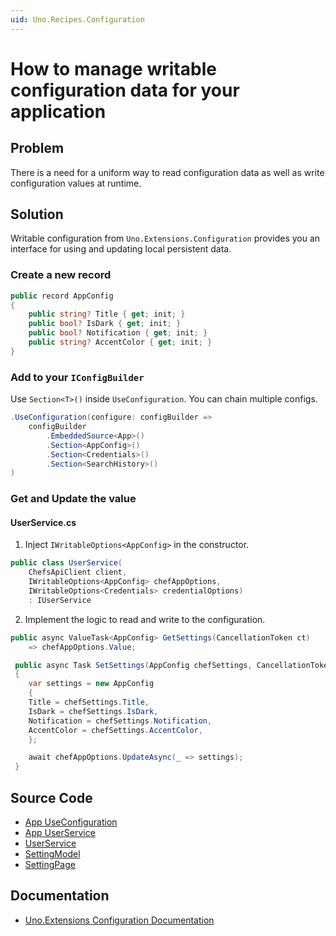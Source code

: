 ```yaml
---
uid: Uno.Recipes.Configuration
---
```


# How to manage writable configuration data for your application

## Problem

There is a need for a uniform way to read configuration data as well as write configuration values at runtime.

## Solution

Writable configuration from `Uno.Extensions.Configuration` provides you an interface for using and updating local persistent data.

### Create a new record

```csharp
public record AppConfig
{
    public string? Title { get; init; }
    public bool? IsDark { get; init; }
    public bool? Notification { get; init; }
    public string? AccentColor { get; init; }
}
```

### Add to your `IConfigBuilder`

Use `Section<T>()` inside `UseConfiguration`. You can chain multiple configs.

```csharp
.UseConfiguration(configure: configBuilder =>
    configBuilder
        .EmbeddedSource<App>()
        .Section<AppConfig>()
        .Section<Credentials>()
        .Section<SearchHistory>()
)
```

### Get and Update the value

#### UserService.cs

1. Inject `IWritableOptions<AppConfig>` in the constructor.

```csharp
public class UserService(
    ChefsApiClient client,
    IWritableOptions<AppConfig> chefAppOptions,
    IWritableOptions<Credentials> credentialOptions)
    : IUserService
```

2. Implement the logic to read and write to the configuration.

```csharp
public async ValueTask<AppConfig> GetSettings(CancellationToken ct)
    => chefAppOptions.Value;
```

```csharp
 public async Task SetSettings(AppConfig chefSettings, CancellationToken ct)
 {
    var settings = new AppConfig
    {
    Title = chefSettings.Title,
    IsDark = chefSettings.IsDark,
    Notification = chefSettings.Notification,
    AccentColor = chefSettings.AccentColor,
    };

    await chefAppOptions.UpdateAsync(_ => settings);
 }
```

## Source Code

- [App UseConfiguration](https://github.com/unoplatform/uno.chefs/blob/04a93886dd0b530386997179b80453a59e832fbe/Chefs/App.xaml.host.cs#L65-L71)
- [App UserService](https://github.com/unoplatform/uno.chefs/blob/04a93886dd0b530386997179b80453a59e832fbe/Chefs/App.xaml.cs#L68)
- [UserService](https://github.com/unoplatform/uno.chefs/blob/139edc9eab65b322e219efb7572583551c40ad32/Chefs/Services/Users/UserService.cs)
- [SettingModel](https://github.com/unoplatform/uno.chefs/blob/139edc9eab65b322e219efb7572583551c40ad32/Chefs/Presentation/SettingsModel.cs#L22-L34)
- [SettingPage](https://github.com/unoplatform/uno.chefs/blob/139edc9eab65b322e219efb7572583551c40ad32/Chefs/Views/SettingsPage.xaml#L120)

## Documentation

- [Uno.Extensions Configuration Documentation](xref:Uno.Extensions.Configuration.Overview)